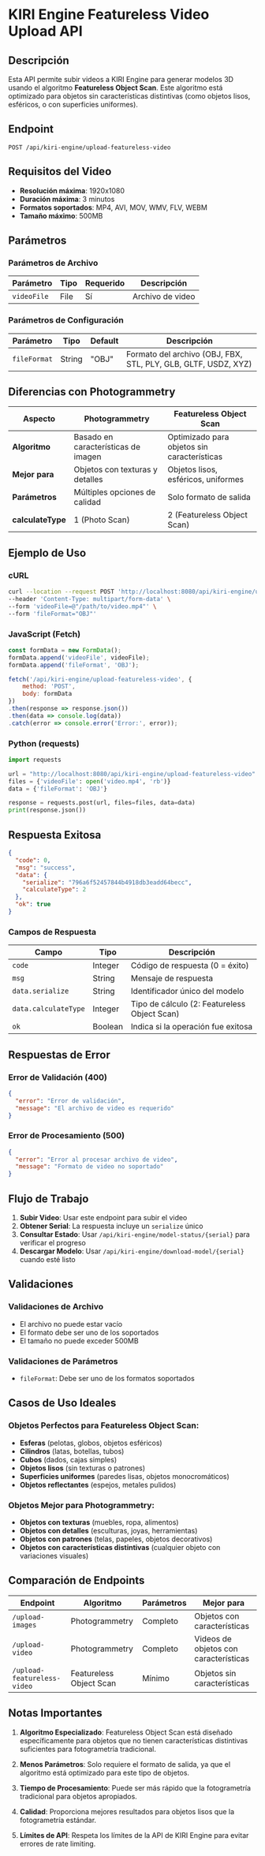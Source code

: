 # KIRI Engine Featureless Video Upload API

## Descripción
Esta API permite subir videos a KIRI Engine para generar modelos 3D usando el algoritmo **Featureless Object Scan**. Este algoritmo está optimizado para objetos sin características distintivas (como objetos lisos, esféricos, o con superficies uniformes).

## Endpoint
```
POST /api/kiri-engine/upload-featureless-video
```

## Requisitos del Video
- **Resolución máxima**: 1920x1080
- **Duración máxima**: 3 minutos
- **Formatos soportados**: MP4, AVI, MOV, WMV, FLV, WEBM
- **Tamaño máximo**: 500MB

## Parámetros

### Parámetros de Archivo
| Parámetro | Tipo | Requerido | Descripción |
|-----------|------|-----------|-------------|
| `videoFile` | File | Sí | Archivo de video |

### Parámetros de Configuración
| Parámetro | Tipo | Default | Descripción |
|-----------|------|---------|-------------|
| `fileFormat` | String | "OBJ" | Formato del archivo (OBJ, FBX, STL, PLY, GLB, GLTF, USDZ, XYZ) |

## Diferencias con Photogrammetry

| Aspecto | Photogrammetry | Featureless Object Scan |
|---------|----------------|------------------------|
| **Algoritmo** | Basado en características de imagen | Optimizado para objetos sin características |
| **Mejor para** | Objetos con texturas y detalles | Objetos lisos, esféricos, uniformes |
| **Parámetros** | Múltiples opciones de calidad | Solo formato de salida |
| **calculateType** | 1 (Photo Scan) | 2 (Featureless Object Scan) |

## Ejemplo de Uso

### cURL
```bash
curl --location --request POST 'http://localhost:8080/api/kiri-engine/upload-featureless-video' \
--header 'Content-Type: multipart/form-data' \
--form 'videoFile=@"/path/to/video.mp4"' \
--form 'fileFormat="OBJ"'
```

### JavaScript (Fetch)
```javascript
const formData = new FormData();
formData.append('videoFile', videoFile);
formData.append('fileFormat', 'OBJ');

fetch('/api/kiri-engine/upload-featureless-video', {
    method: 'POST',
    body: formData
})
.then(response => response.json())
.then(data => console.log(data))
.catch(error => console.error('Error:', error));
```

### Python (requests)
```python
import requests

url = "http://localhost:8080/api/kiri-engine/upload-featureless-video"
files = {'videoFile': open('video.mp4', 'rb')}
data = {'fileFormat': 'OBJ'}

response = requests.post(url, files=files, data=data)
print(response.json())
```

## Respuesta Exitosa

```json
{
  "code": 0,
  "msg": "success",
  "data": {
    "serialize": "796a6f52457844b4918db3eadd64becc",
    "calculateType": 2
  },
  "ok": true
}
```

### Campos de Respuesta
| Campo | Tipo | Descripción |
|-------|------|-------------|
| `code` | Integer | Código de respuesta (0 = éxito) |
| `msg` | String | Mensaje de respuesta |
| `data.serialize` | String | Identificador único del modelo |
| `data.calculateType` | Integer | Tipo de cálculo (2: Featureless Object Scan) |
| `ok` | Boolean | Indica si la operación fue exitosa |

## Respuestas de Error

### Error de Validación (400)
```json
{
  "error": "Error de validación",
  "message": "El archivo de video es requerido"
}
```

### Error de Procesamiento (500)
```json
{
  "error": "Error al procesar archivo de video",
  "message": "Formato de video no soportado"
}
```

## Flujo de Trabajo

1. **Subir Video**: Usar este endpoint para subir el video
2. **Obtener Serial**: La respuesta incluye un `serialize` único
3. **Consultar Estado**: Usar `/api/kiri-engine/model-status/{serial}` para verificar el progreso
4. **Descargar Modelo**: Usar `/api/kiri-engine/download-model/{serial}` cuando esté listo

## Validaciones

### Validaciones de Archivo
- El archivo no puede estar vacío
- El formato debe ser uno de los soportados
- El tamaño no puede exceder 500MB

### Validaciones de Parámetros
- `fileFormat`: Debe ser uno de los formatos soportados

## Casos de Uso Ideales

### Objetos Perfectos para Featureless Object Scan:
- **Esferas** (pelotas, globos, objetos esféricos)
- **Cilindros** (latas, botellas, tubos)
- **Cubos** (dados, cajas simples)
- **Objetos lisos** (sin texturas o patrones)
- **Superficies uniformes** (paredes lisas, objetos monocromáticos)
- **Objetos reflectantes** (espejos, metales pulidos)

### Objetos Mejor para Photogrammetry:
- **Objetos con texturas** (muebles, ropa, alimentos)
- **Objetos con detalles** (esculturas, joyas, herramientas)
- **Objetos con patrones** (telas, papeles, objetos decorativos)
- **Objetos con características distintivas** (cualquier objeto con variaciones visuales)

## Comparación de Endpoints

| Endpoint | Algoritmo | Parámetros | Mejor para |
|----------|-----------|------------|------------|
| `/upload-images` | Photogrammetry | Completo | Objetos con características |
| `/upload-video` | Photogrammetry | Completo | Videos de objetos con características |
| `/upload-featureless-video` | Featureless Object Scan | Mínimo | Objetos sin características |

## Notas Importantes

1. **Algoritmo Especializado**: Featureless Object Scan está diseñado específicamente para objetos que no tienen características distintivas suficientes para fotogrametría tradicional.

2. **Menos Parámetros**: Solo requiere el formato de salida, ya que el algoritmo está optimizado para este tipo de objetos.

3. **Tiempo de Procesamiento**: Puede ser más rápido que la fotogrametría tradicional para objetos apropiados.

4. **Calidad**: Proporciona mejores resultados para objetos lisos que la fotogrametría estándar.

5. **Límites de API**: Respeta los límites de la API de KIRI Engine para evitar errores de rate limiting.
